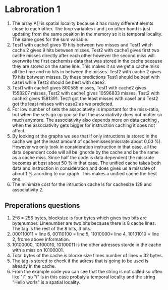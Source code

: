 # Labroration 1
  1. The array A[] is spatial locality because it has many different elemts close to each other. The loop variables i and j on other hand is just updating from the same position in the memory so it is temporal locality. The same goes for the sum variable.
  2. Test1 with cache1 gives 19 hits between two misses and Test1 witch cache 2 gives 9 hits between misses. Test2 with cache1 gives first two cache misses directly after each other however the second miss will overwrite the first cachemiss data that was stored in the cache because they are stored on the same line. This makes it so we get a cache miss all the time and no hits in between the misses. Test2 with cache 2 gives 19 hits between misses. By these predictions Test1 should be best with case1 while Test2 should be best with case2.
  3. Test1 with cache1 gives 800585 misses, Test1 with cache2 gives 1558207 misses, Test2 with cache1 gives 10596833 misses, Test2 with cache2 gives 1581391. Test1 got the least misses with case1 and Test2 got the least misses with case2 as we predicted. 
  4. For low number of sets the associativity is important for the miss-ratio, but when the sets go up you se that the associativity does not matter so much anymore. The associativity also depends more on data caching , when the associativity gets bigger for instruction caching it does not affect.
  5. By looking at the graphs we see that if only intructions is stored in the cache we get the least amount of cachemisses(missrate about 0,03 %). However we only took in consideration instruction in that case, all the data dependent code will all be ignorde by the cache and be the same as a cache miss. Since half the code is data dependent the missrate becomes at best about 50 % in that case. The unified cache takes both data and instruction in consideration and does gives us a missrate of about 1 % acording to our graph. This makes a unified cache the best one.   
  6. The minimize cost for the intruction cache is for cachesize 128 and associativity 2.
  



## Preperations questions
  1. 2^8 = 256 bytes, blocksize is four bytes which gives two bits are bytenumber. Linenumber are two bits because there is 8 cache lines. The tag is the rest of the 8 bits, 3 bits.
  2. 000110011 = line 6, 00110100 = line 5, 11010000= line 4, 10101010 = line 2, frome above information.
  3. 10100000, 10100010, 10100011 is the other adresses storde in the cache with a miss on 10100001.
  4. Total bytes of the cache is blocke size times number of lines = 32 bytes.
  5. The tag is stored to check if the adress that is going to be used is already in the cache.
  6. From the example code you can see that the string is not called so often like "i", so "i" is in this case probaly a temporal locality and the string "Hello worls" is a spatial locality.
